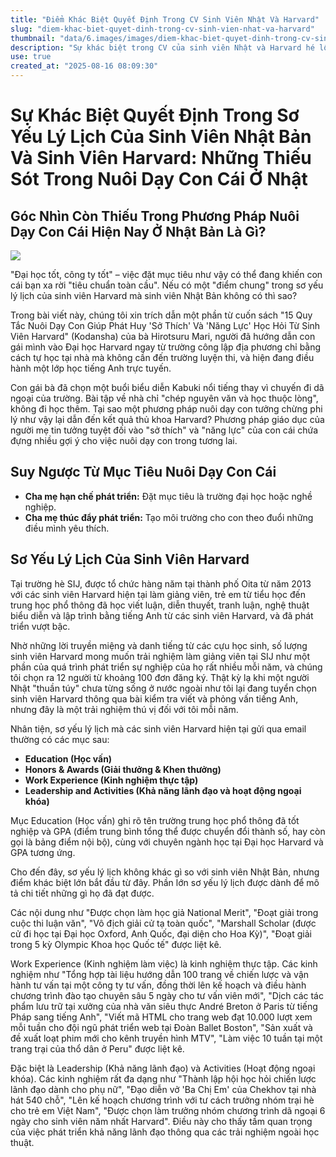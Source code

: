 ```yaml
---
title: "Điểm Khác Biệt Quyết Định Trong CV Sinh Viên Nhật Và Harvard"
slug: "diem-khac-biet-quyet-dinh-trong-cv-sinh-vien-nhat-va-harvard"
thumbnail: "data/6.images/images/diem-khac-biet-quyet-dinh-trong-cv-sinh-vien-nhat-va-harvard.webp"
description: "Sự khác biệt trong CV của sinh viên Nhật và Harvard hé lộ những thiếu sót trong phương pháp nuôi dạy con cái ở Nhật. Bài viết gợi ý cách phát huy sở thích và năng lực của trẻ."
use: true
created_at: "2025-08-16 08:09:30"
---
```


# Sự Khác Biệt Quyết Định Trong Sơ Yếu Lý Lịch Của Sinh Viên Nhật Bản Và Sinh Viên Harvard: Những Thiếu Sót Trong Nuôi Dạy Con Cái Ở Nhật

## Góc Nhìn Còn Thiếu Trong Phương Pháp Nuôi Dạy Con Cái Hiện Nay Ở Nhật Bản Là Gì?

![](/images/20250815-00000006-withonline-000-1-view.webp)

"Đại học tốt, công ty tốt" – việc đặt mục tiêu như vậy có thể đang khiến con cái bạn xa rời "tiêu chuẩn toàn cầu".
Nếu có một "điểm chung" trong sơ yếu lý lịch của sinh viên Harvard mà sinh viên Nhật Bản không có thì sao?

Trong bài viết này, chúng tôi xin trích dẫn một phần từ cuốn sách "15 Quy Tắc Nuôi Dạy Con Giúp Phát Huy 'Sở Thích' Và 'Năng Lực' Học Hỏi Từ Sinh Viên Harvard" (Kodansha) của bà Hirotsuru Mari, người đã hướng dẫn con gái mình vào Đại học Harvard ngay từ trường công lập địa phương chỉ bằng cách tự học tại nhà mà không cần đến trường luyện thi, và hiện đang điều hành một lớp học tiếng Anh trực tuyến.

Con gái bà đã chọn một buổi biểu diễn Kabuki nổi tiếng thay vì chuyến đi dã ngoại của trường.
Bài tập về nhà chỉ "chép nguyên văn và học thuộc lòng", không đi học thêm.
Tại sao một phương pháp nuôi dạy con tưởng chừng phi lý như vậy lại dẫn đến kết quả thủ khoa Harvard?
Phương pháp giáo dục của người mẹ tin tưởng tuyệt đối vào "sở thích" và "năng lực" của con cái chứa đựng nhiều gợi ý cho việc nuôi dạy con trong tương lai.

## Suy Ngược Từ Mục Tiêu Nuôi Dạy Con Cái

*   **Cha mẹ hạn chế phát triển:** Đặt mục tiêu là trường đại học hoặc nghề nghiệp.
*   **Cha mẹ thúc đẩy phát triển:** Tạo môi trường cho con theo đuổi những điều mình yêu thích.

## Sơ Yếu Lý Lịch Của Sinh Viên Harvard

Tại trường hè SIJ, được tổ chức hàng năm tại thành phố Oita từ năm 2013 với các sinh viên Harvard hiện tại làm giảng viên, trẻ em từ tiểu học đến trung học phổ thông đã học viết luận, diễn thuyết, tranh luận, nghệ thuật biểu diễn và lập trình bằng tiếng Anh từ các sinh viên Harvard, và đã phát triển vượt bậc.

Nhờ những lời truyền miệng và danh tiếng từ các cựu học sinh, số lượng sinh viên Harvard mong muốn trải nghiệm làm giảng viên tại SIJ như một phần của quá trình phát triển sự nghiệp của họ rất nhiều mỗi năm, và chúng tôi chọn ra 12 người từ khoảng 100 đơn đăng ký.
Thật kỳ lạ khi một người Nhật "thuần túy" chưa từng sống ở nước ngoài như tôi lại đang tuyển chọn sinh viên Harvard thông qua bài kiểm tra viết và phỏng vấn tiếng Anh, nhưng đây là một trải nghiệm thú vị đối với tôi mỗi năm.

Nhân tiện, sơ yếu lý lịch mà các sinh viên Harvard hiện tại gửi qua email thường có các mục sau:

*   **Education (Học vấn)**
*   **Honors & Awards (Giải thưởng & Khen thưởng)**
*   **Work Experience (Kinh nghiệm thực tập)**
*   **Leadership and Activities (Khả năng lãnh đạo và hoạt động ngoại khóa)**

Mục Education (Học vấn) ghi rõ tên trường trung học phổ thông đã tốt nghiệp và GPA (điểm trung bình tổng thể được chuyển đổi thành số, hay còn gọi là bảng điểm nội bộ), cùng với chuyên ngành học tại Đại học Harvard và GPA tương ứng.

Cho đến đây, sơ yếu lý lịch không khác gì so với sinh viên Nhật Bản, nhưng điểm khác biệt lớn bắt đầu từ đây. Phần lớn sơ yếu lý lịch được dành để mô tả chi tiết những gì họ đã đạt được.

Các nội dung như "Được chọn làm học giả National Merit", "Đoạt giải trong cuộc thi luận văn", "Vô địch giải cử tạ toàn quốc", "Marshall Scholar (được cử đi học tại Đại học Oxford, Anh Quốc, đại diện cho Hoa Kỳ)", "Đoạt giải trong 5 kỳ Olympic Khoa học Quốc tế" được liệt kê.

Work Experience (Kinh nghiệm làm việc) là kinh nghiệm thực tập. Các kinh nghiệm như "Tổng hợp tài liệu hướng dẫn 100 trang về chiến lược và vận hành tư vấn tại một công ty tư vấn, đồng thời lên kế hoạch và điều hành chương trình đào tạo chuyên sâu 5 ngày cho tư vấn viên mới", "Dịch các tác phẩm lưu trữ tại xưởng của nhà văn siêu thực André Breton ở Paris từ tiếng Pháp sang tiếng Anh", "Viết mã HTML cho trang web đạt 10.000 lượt xem mỗi tuần cho đội ngũ phát triển web tại Đoàn Ballet Boston", "Sản xuất và đề xuất loạt phim mới cho kênh truyền hình MTV", "Làm việc 10 tuần tại một trang trại của thổ dân ở Peru" được liệt kê.

Đặc biệt là Leadership (Khả năng lãnh đạo) và Activities (Hoạt động ngoại khóa). Các kinh nghiệm rất đa dạng như "Thành lập hội học hỏi chiến lược lãnh đạo dành cho phụ nữ", "Đạo diễn vở 'Ba Chị Em' của Chekhov tại nhà hát 540 chỗ", "Lên kế hoạch chương trình với tư cách trưởng nhóm trại hè cho trẻ em Việt Nam", "Được chọn làm trưởng nhóm chương trình dã ngoại 6 ngày cho sinh viên năm nhất Harvard". Điều này cho thấy tầm quan trọng của việc phát triển khả năng lãnh đạo thông qua các trải nghiệm ngoài học thuật.